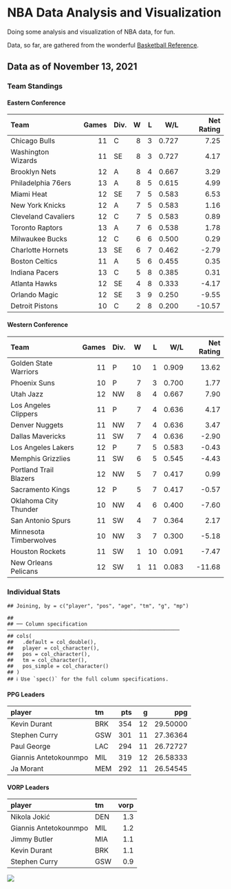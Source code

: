 # NBA Data Analysis and Visualization

Doing some analysis and visualization of NBA data, for fun.

Data, so far, are gathered from the wonderful [Basketball
Reference](https://www.basketball-reference.com/).

## Data as of November 13, 2021

### Team Standings

#### Eastern Conference

| Team                | Games | Div. | W | L |   W/L | Net Rating |
| :------------------ | ----: | :--- | -: | -: | ----: | ---------: |
| Chicago Bulls       |    11 | C    | 8 | 3 | 0.727 |       7.25 |
| Washington Wizards  |    11 | SE   | 8 | 3 | 0.727 |       4.17 |
| Brooklyn Nets       |    12 | A    | 8 | 4 | 0.667 |       3.29 |
| Philadelphia 76ers  |    13 | A    | 8 | 5 | 0.615 |       4.99 |
| Miami Heat          |    12 | SE   | 7 | 5 | 0.583 |       6.53 |
| New York Knicks     |    12 | A    | 7 | 5 | 0.583 |       1.16 |
| Cleveland Cavaliers |    12 | C    | 7 | 5 | 0.583 |       0.89 |
| Toronto Raptors     |    13 | A    | 7 | 6 | 0.538 |       1.78 |
| Milwaukee Bucks     |    12 | C    | 6 | 6 | 0.500 |       0.29 |
| Charlotte Hornets   |    13 | SE   | 6 | 7 | 0.462 |     \-2.79 |
| Boston Celtics      |    11 | A    | 5 | 6 | 0.455 |       0.35 |
| Indiana Pacers      |    13 | C    | 5 | 8 | 0.385 |       0.31 |
| Atlanta Hawks       |    12 | SE   | 4 | 8 | 0.333 |     \-4.17 |
| Orlando Magic       |    12 | SE   | 3 | 9 | 0.250 |     \-9.55 |
| Detroit Pistons     |    10 | C    | 2 | 8 | 0.200 |    \-10.57 |

#### Western Conference

| Team                   | Games | Div. |  W |  L |   W/L | Net Rating |
| :--------------------- | ----: | :--- | -: | -: | ----: | ---------: |
| Golden State Warriors  |    11 | P    | 10 |  1 | 0.909 |      13.62 |
| Phoenix Suns           |    10 | P    |  7 |  3 | 0.700 |       1.77 |
| Utah Jazz              |    12 | NW   |  8 |  4 | 0.667 |       7.90 |
| Los Angeles Clippers   |    11 | P    |  7 |  4 | 0.636 |       4.17 |
| Denver Nuggets         |    11 | NW   |  7 |  4 | 0.636 |       3.47 |
| Dallas Mavericks       |    11 | SW   |  7 |  4 | 0.636 |     \-2.90 |
| Los Angeles Lakers     |    12 | P    |  7 |  5 | 0.583 |     \-0.43 |
| Memphis Grizzlies      |    11 | SW   |  6 |  5 | 0.545 |     \-4.43 |
| Portland Trail Blazers |    12 | NW   |  5 |  7 | 0.417 |       0.99 |
| Sacramento Kings       |    12 | P    |  5 |  7 | 0.417 |     \-0.57 |
| Oklahoma City Thunder  |    10 | NW   |  4 |  6 | 0.400 |     \-7.60 |
| San Antonio Spurs      |    11 | SW   |  4 |  7 | 0.364 |       2.17 |
| Minnesota Timberwolves |    10 | NW   |  3 |  7 | 0.300 |     \-5.18 |
| Houston Rockets        |    11 | SW   |  1 | 10 | 0.091 |     \-7.47 |
| New Orleans Pelicans   |    12 | SW   |  1 | 11 | 0.083 |    \-11.68 |

### Individual Stats

    ## Joining, by = c("player", "pos", "age", "tm", "g", "mp")

    ## 
    ## ── Column specification ────────────────────────────────────────────────────────
    ## cols(
    ##   .default = col_double(),
    ##   player = col_character(),
    ##   pos = col_character(),
    ##   tm = col_character(),
    ##   pos_simple = col_character()
    ## )
    ## ℹ Use `spec()` for the full column specifications.

#### PPG Leaders

| player                | tm  | pts |  g |      ppg |
| :-------------------- | :-- | --: | -: | -------: |
| Kevin Durant          | BRK | 354 | 12 | 29.50000 |
| Stephen Curry         | GSW | 301 | 11 | 27.36364 |
| Paul George           | LAC | 294 | 11 | 26.72727 |
| Giannis Antetokounmpo | MIL | 319 | 12 | 26.58333 |
| Ja Morant             | MEM | 292 | 11 | 26.54545 |

#### VORP Leaders

| player                | tm  | vorp |
| :-------------------- | :-- | ---: |
| Nikola Jokić          | DEN |  1.3 |
| Giannis Antetokounmpo | MIL |  1.2 |
| Jimmy Butler          | MIA |  1.1 |
| Kevin Durant          | BRK |  1.1 |
| Stephen Curry         | GSW |  0.9 |

![](README_files/figure-gfm/unnamed-chunk-7-1.png)<!-- -->
